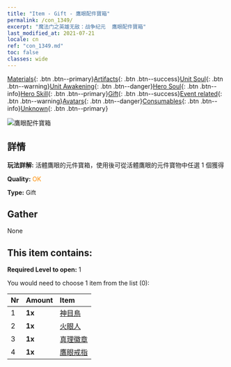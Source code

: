 ```yaml
---
title: "Item - Gift - 鷹眼配件寶箱"
permalink: /con_1349/
excerpt: "魔法门之英雄无敌：战争纪元  鷹眼配件寶箱"
last_modified_at: 2021-07-21
locale: cn
ref: "con_1349.md"
toc: false
classes: wide
---
```

 [Materials](/ItemsCN/){: .btn .btn--primary}[Artifacts](/ItemsCN/Artifacts/){: .btn .btn--success}[Unit Soul](/ItemsCN/UnitSoul/){: .btn .btn--warning}[Unit Awakening](/ItemsCN/UnitAwakening/){: .btn .btn--danger}[Hero Soul](/ItemsCN/HeroSoul/){: .btn .btn--info}[Hero Skill](/ItemsCN/HeroSkill/){: .btn .btn--primary}[Gift](/ItemsCN/Gift/){: .btn .btn--success}[Event related](/ItemsCN/Events/){: .btn .btn--warning}[Avatars](/ItemsCN/Avatars/){: .btn .btn--danger}[Consumables](/ItemsCN/Consumables/){: .btn .btn--info}[Unknown](/ItemsCN/Unknown/){: .btn .btn--primary}

 ![鷹眼配件寶箱](/images/t/i_906026.png)

## 詳情
 **玩法詳解:** 活體鷹眼的元件寶箱，使用後可從活體鷹眼的元件寶物中任選 1 個獲得

 **Quality:** <span style="color: #FF8C00">OK</span>

 **Type:** Gift

## Gather

  None

## This item contains:

 **Required Level to open:** 1

 You would need to choose 1 item from the list (0):

  | Nr | Amount |     Item    |
  |:---|:-------|:------------|
  | 1 |  **1x** | [神目鳥](/cn/Items/art_132/) |  | 
  | 2 |  **1x** | [火眼人](/cn/Items/art_133/) |  | 
  | 3 |  **1x** | [真理徽章](/cn/Items/art_134/) |  | 
  | 4 |  **1x** | [鷹眼戒指](/cn/Items/art_135/) |  | 

